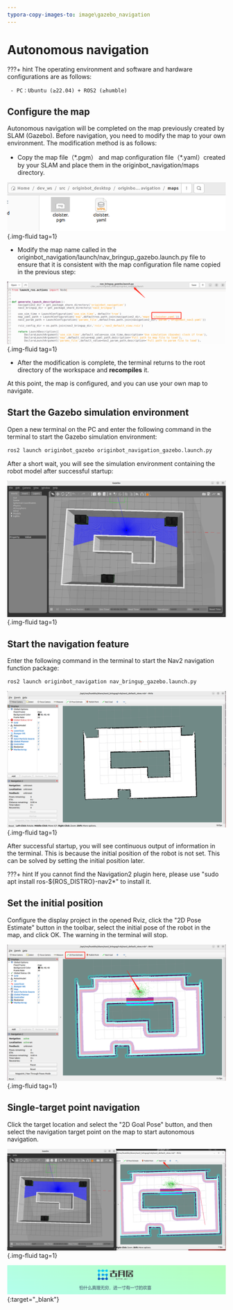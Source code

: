 ```yaml
---
typora-copy-images-to: image\gazebo_navigation
---
```


# **Autonomous navigation**

???+ hint
    The operating environment and software and hardware configurations are as follows:

     - PC：Ubuntu (≥22.04) + ROS2 (≥humble)



## **Configure the map**

Autonomous navigation will be completed on the map previously created by SLAM (Gazebo). Before navigation, you need to modify the map to your own environment. The modification method is as follows:

- Copy the map file（\*.pgm） and map configuration file（\*.yaml）created by your SLAM and place them in the originbot_navigation/maps directory.

![image-20230705220131082](../../assets/img/gazebo_navigation/image-20230705220131082.png){.img-fluid tag=1}

- Modify the map name called in the originbot_navigation/launch/nav_bringup_gazebo.launch.py ​​file to ensure that it is consistent with the map configuration file name copied in the previous step:

![image-20230705220247550](../../assets/img/gazebo_navigation/image-20230705220247550.png){.img-fluid tag=1}

- After the modification is complete, the terminal returns to the root directory of the workspace and  **recompiles** it.

At this point, the map is configured, and you can use your own map to navigate.



## **Start the Gazebo simulation environment**

Open a new terminal on the PC and enter the following command in the terminal to start the Gazebo simulation environment:

```bash
ros2 launch originbot_gazebo originbot_navigation_gazebo.launch.py
```

After a short wait, you will see the simulation environment containing the robot model after successful startup:

![image-20230705220357301](../../assets/img/gazebo_navigation/image-20230705220357301.png){.img-fluid tag=1}



## **Start the navigation feature**

Enter the following command in the terminal to start the Nav2 navigation function package:

```bash
ros2 launch originbot_navigation nav_bringup_gazebo.launch.py
```

![image-20230705220546505](../../assets/img/gazebo_navigation/image-20230705220546505.png){.img-fluid tag=1}

After successful startup, you will see continuous output of information in the terminal. This is because the initial position of the robot is not set. This can be solved by setting the initial position later.

???+ hint
     If you cannot find the Navigation2 plugin here, please use "sudo apt install ros-${ROS_DISTRO}-nav2*" to install it.

## **Set the initial position**

Configure the display project in the opened Rviz, click the "2D Pose Estimate" button in the toolbar, select the initial pose of the robot in the map, and click OK. The warning in the terminal will stop.


![image-20230705220806874](../../assets/img/gazebo_navigation/image-20230705220806874.png){.img-fluid tag=1}



## **Single-target point navigation**

Click the target location and select the "2D Goal Pose" button, and then select the navigation target point on the map to start autonomous navigation.

![image-20230705220916560](../../assets/img/gazebo_navigation/image-20230705220916560.png){.img-fluid tag=1}



[![图片1](../../assets/img/footer.png)](https://www.guyuehome.com/){:target="_blank"}
